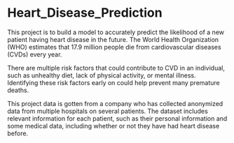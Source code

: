 # Heart_Disease_Prediction
This project is to build a model to accurately predict the likelihood of a new patient having heart disease in the future. 
The World Health Organization (WHO) estimates that 17.9 million people die from cardiovascular diseases (CVDs) every year.

There are multiple risk factors that could contribute to CVD in an individual, such as unhealthy diet, lack of physical activity, or mental illness. Identifying these risk factors early on could help prevent many premature deaths.

This project data is gotten from a company who has collected anonymized data from multiple hospitals on several patients. The dataset includes relevant information for each patient, such as their personal information and some medical data, including whether or not they have had heart disease before.
